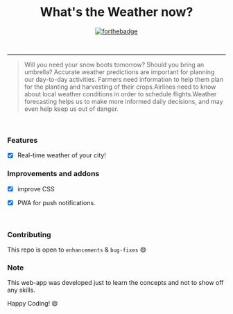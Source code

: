 <div align="center">

# What's the Weather now?
[![forthebadge](https://forthebadge.com/images/badges/made-with-javascript.svg)](https://www.javascript.org/)

<br>

</div>

--------------
> Will you need your snow boots tomorrow? Should you bring an umbrella? Accurate weather predictions are important for planning our day-to-day activities. Farmers need information to help them plan for the planting and harvesting of their crops.Airlines need to know about local weather conditions in order to schedule flights.Weather forecasting helps us to make more informed daily decisions, and may even help keep us out of danger. 

<br>

### Features
- [x] Real-time weather of your city!

### Improvements and addons
- [x] improve CSS
- [x] PWA for push notifications.


<br>

### Contributing
This repo is open to `enhancements` & `bug-fixes` :smile:
 
### Note
This web-app was developed just to learn the concepts and not to show off any skills.

Happy Coding! :smile:

